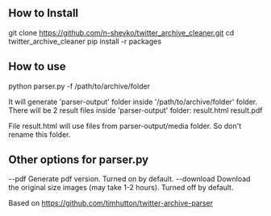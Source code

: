 ## How to Install

git clone https://github.com/n-shevko/twitter_archive_cleaner.git
cd twitter_archive_cleaner
pip install -r packages

## How to use

python parser.py -f /path/to/archive/folder

It will generate 'parser-output' folder inside '/path/to/archive/folder' folder.
There will be 2 result files inside 'parser-output' folder:
result.html
result.pdf     

File result.html will use files from parser-output/media folder. 
So don't rename this folder.

## Other options for parser.py

--pdf           Generate pdf version. Turned on by default.
--download      Download the original size images (may take 1-2 hours). Turned off by default.

Based on https://github.com/timhutton/twitter-archive-parser
